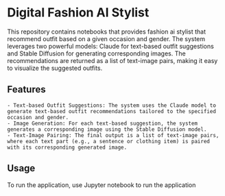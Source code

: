 # Digital Fashion AI Stylist
This repository contains notebooks that provides fashion ai stylist that recommend outfit based on a given occasion and gender. The system leverages two powerful models: Claude for text-based outfit suggestions and Stable Diffusion for generating corresponding images. The recommendations are returned as a list of text-image pairs, making it easy to visualize the suggested outfits.

## Features
    - Text-based Outfit Suggestions: The system uses the Claude model to generate text-based outfit recommendations tailored to the specified occasion and gender.
    - Image Generation: For each text-based suggestion, the system generates a corresponding image using the Stable Diffusion model.
    - Text-Image Pairing: The final output is a list of text-image pairs, where each text part (e.g., a sentence or clothing item) is paired with its corresponding generated image.

## Usage
To run the application, use Jupyter notebook to run the application